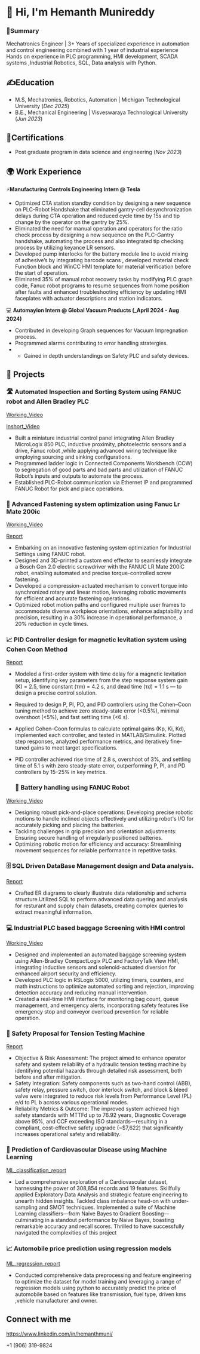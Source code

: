 

# 👋 Hi, I'm Hemanth Munireddy 

### 🌟Summary
Mechatronics Engineer | 3+ Years of specialized experience in automation and control engineering combined with 1 year of industrial experience Hands on experience in PLC programming, HMI development, SCADA systems ,Industrial Robotics, SQL, Data analysis with Python.

## ✍️Education
- M.S, Mechatronics, Robotics, Automation | Michigan Technological University (_Dec 2025_)								       			 			        		
- B.E., Mechanical Engineering | Visveswaraya Technological University (_Jun 2023_) 

## 🎉Certifications
- Post graduate program in data science and engineering (_Nov 2023_)
   
## 🌍 Work Experience 

⚡**Manufacturing Controls Engineering Intern @ Tesla**

- Optimized CTA station standby condition by designing a new sequence on PLC-Robot Handshake that eliminated gantry-cell desynchronization delays during CTA operation and reduced cycle time by 15s and tip change    by the operator on the gantry by 25%.
- Eliminated the need for manual operation and operators for the ratio check process by designing a new sequence on the PLC-Gantry handshake, automating the process and also integrated tip checking process by       utilizing keyance LR sensors.
- Developed pump interlocks for the battery module line to avoid mixing of adhesive’s by integrating barcode scans , developed material check Function block and WinCC HMI template for material verification before   the start of operation.
- Eliminated 35% of manual robot recovery tasks by modifying PLC graph code, Fanuc robot programs to resume sequences from home position after faults and enhanced troubleshooting efficiency by updating HMI          faceplates with actuator descriptions and station indicators.


💻 **Automayion Intern @ Global Vacuum Products (_April 2024 - Aug 2024)**
-	Contributed in developing Graph sequences for Vacuum Impregnation process.
-	Programmed alarms contributing to error handling stratergies.
-	-  Gained in depth understandings on Safety PLC and safety devices.

## 🚀 Projects

### 🛣️ Automated Inspection and Sorting System using FANUC robot and Allen Bradley PLC
[Working_Video](https://drive.google.com/file/d/152H4bomftluSTq7-PDhdxvCThJE3Njtl/view?usp=drive_link)

[Inshort_Video](https://drive.google.com/file/d/1zFavhhW5IwPKEUOX1pLkGWlN5phOJ1ts/view?usp=drive_link)

- Built a miniature industrial control panel integrating Allen Bradley MicroLogix 850 PLC, inductive proximity, photoelectric sensors and a drive, Fanuc robot ,while applying advanced wiring technique like employing sourcing and sinking configurations.
- Programmed ladder logic in Connected Components Workbench (CCW) to segregation of good parts and bad parts and utilization of FANUC Robot’s inputs and outputs to automate the process.
- Established PLC-Robot communication via Ethernet IP and programmed FANUC Robot for pick and place operations. 

### 🤖 Advanced Fastening system optimization using Fanuc Lr Mate 200ic
[Working_Video](https://drive.google.com/file/d/1RvWt3zlZcGb3rKvpXD1IwrS37_vgeLX2/view?usp=drive_link)

[Report](https://drive.google.com/file/d/1ukJjAIbInrGCaXu_DM7fuGiB8CVQARqM/view?usp=drive_link)
- Embarking on an innovative fastening system optimization for Industrial Settings using FANUC robot.
- Designed and 3D-printed a custom end effector to seamlessly integrate a Bosch Gen 2.0 electric screwdriver with the FANUC LR Mate 200iC robot, enabling automated and precise torque-controlled screw fastening. 
- Developed a compression-actuated mechanism to convert torque into synchronized rotary and linear motion, leveraging robotic movements for efficient and accurate fastening operations. 
- Optimized robot motion paths and configured multiple user frames to accommodate diverse workpiece orientations, enhance adaptability and precision, resulting in a 30% increase in operational performance, a 20% reduction in cycle times.

### 📈 PID Controller design for magnetic levitation system using Cohen Coon Method
[Report](https://drive.google.com/file/d/10yvCP0mrvMw3rYTmnKT2Ls4WWmdDa6y0/view?usp=drive_link)
- Modeled a first-order system with time delay for a magnetic levitation setup, identifying key parameters from the step response system gain (K) = 2.5, time constant (τm) = 4.2 s, and dead time (τd) = 1.1 s — to design a precise control solution.
- Required to design P, PI, PD, and PID controllers using the Cohen–Coon tuning method to achieve zero steady-state error (<0.5%), minimal overshoot (<5%), and fast settling time (<6 s).
- Applied Cohen–Coon formulas to calculate optimal gains (Kp, Ki, Kd), implemented each controller, and tested in MATLAB/Simulink. Plotted step responses, analyzed performance metrics, and iteratively fine-tuned gains to meet target specifications.
- PID controller achieved rise time of 2.8 s, overshoot of 3%, and settling time of 5.1 s with zero steady-state error, outperforming P, PI, and PD controllers by 15–25% in key metrics.
  
  ### 🤖 Battery handling using FANUC Robot
[Working_Video](https://drive.google.com/file/d/1s7rbbNLWDFGbCjEYHxYW-8YmuNVPgY4s/view?usp=drive_link)
- Designing robust pick-and-place operations: Developing precise robotic motions to handle inclined objects effectively and utilizing robot's I/O for accurately picking and placing the batteries.
- Tackling challenges in grip precision and orientation adjustments: Ensuring secure handling of irregularly positioned batteries.
- Optimizing robotic motion for efficiency and accuracy: Streamlining movement sequences for reliable performance in repetitive tasks.

### 🗄️ SQL Driven DataBase Management design and Data analysis.
[Report](https://docs.google.com/presentation/d/12dAn-hdMEfNlKBexlSGdcOpKyiXE27LR/edit?usp=drive_link&ouid=115028343743082697341&rtpof=true&sd=true)
- Crafted ER diagrams to clearly illustrate data relationship and schema structure.Utilized SQL to perform advanced data quering and analysis for resturant and supply chain datasets, creating complex queries to extract meaningful information.

### 💻 Industrial PLC based baggage Screening with HMI control
[Working_Video](https://drive.google.com/file/d/18izs8OEbYTC-3akZPCTLphO0hwt3Y2RZ/view?usp=drive_link)
- Designed and implemented an automated baggage screening system using Allen-Bradley CompactLogix PLC and FactoryTalk View HMI, integrating inductive sensors and solenoid-actuated diversion for enhanced airport security and efficiency.
- Developed PLC logic in RSLogix 5000, utilizing timers, counters, and math instructions to optimize automated sorting and rejection, improving detection accuracy and reducing manual intervention.
- Created a real-time HMI interface for monitoring bag count, queue management, and emergency alerts, incorporating safety features like emergency stop and conveyor overload prevention for reliable operation.

### 🔧 Safety Proposal for Tension Testing Machine
[Report](https://drive.google.com/file/d/1WdcxIctHw6QWlvZSU62fZo6S1yxoz6fD/view?usp=drive_link)
- Objective & Risk Assessment: The project aimed to enhance operator safety and system reliability of a hydraulic tension testing machine by identifying potential hazards through detailed risk assessment, both before and after mitigation.
- Safety Integration: Safety components such as two-hand control (ABB), safety relay, pressure switch, door interlock switch, and block & bleed valve were integrated to reduce risk levels from Performance Level (PL) e/d to PL b across various operational modes.
- Reliability Metrics & Outcome: The improved system achieved high safety standards with MTTFd up to 76.92 years, Diagnostic Coverage above 95%, and CCF exceeding ISO standards—resulting in a compliant, cost-effective safety upgrade (~$7,622) that significantly increases operational safety and reliability.
  
### 🔭 Prediction of Cardiovascular Disease using Machine Learning
[ML_classification_report](https://drive.google.com/file/d/199sTHk4ELnh7AEVgIO1uo2BRP1IV_nb9/view?usp=drive_link)
- Led a comprehensive exploration of a Cardiovascular dataset, harnessing the power of 308,854 records and 19 features. Skillfully applied Exploratory Data Analysis and strategic feature engineering to unearth 
  hidden insights. Tackled class imbalance head-on with under-sampling and SMOT techniques. Implemented a suite of Machine Learning classifiers—from Naive Bayes to Gradient Boosting—culminating in a standout 
  performance by Naive Bayes, boasting remarkable accuracy and recall scores. Thrilled to have successfully navigated the complexities of this project
  
### 📈 Automobile price prediction using regression models
[ML_regression_report](https://drive.google.com/file/d/174B42unMLL7iDoApJK_Y4JO0QNXAzlzX/view?usp=drive_link)
- Conducted comprehensive data preprocessing and feature engineering to optimize the dataset for model training and leveraging a range of regression models using python to accurately predict the price of 
  automobile based on features like transmission, fuel type, driven kms ,vehicle manufacturer and owner.

## Connect with me
https://www.linkedin.com/in/hemanthmuni/

+1 (906) 319-9824

  
  



